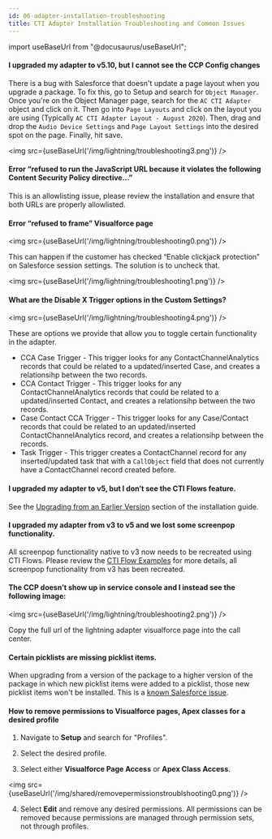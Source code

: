 ```yaml
---
id: 06-adapter-installation-troubleshooting
title: CTI Adapter Installation Troubleshooting and Common Issues
---
```


import useBaseUrl from "@docusaurus/useBaseUrl";

#### I upgraded my adapter to v5.10, but I cannot see the CCP Config changes

There is a bug with Salesforce that doesn't update a page layout when you upgrade a package. To fix this, go to Setup and search for `Object Manager`. Once you're on the Object Manager page, search for the `AC CTI Adapter` object and click on it. Then go into `Page Layouts` and click on the layout you are using (Typically `AC CTI Adapter Layout - August 2020`).  Then, drag and drop the `Audio Device Settings` and `Page Layout Settings` into the desired spot on the page. Finally, hit save.

<img src={useBaseUrl('/img/lightning/troubleshooting3.png')} />

#### Error “refused to run the JavaScript URL because it violates the following Content Security Policy directive...”

This is an allowlisting issue, please review the installation and ensure that both URLs are properly allowlisted.

#### Error “refused to frame” Visualforce page

<img src={useBaseUrl('/img/lightning/troubleshooting0.png')} />

This can happen if the customer has checked “Enable clickjack protection” on Salesforce session settings. The solution is to uncheck that. 

<img src={useBaseUrl('/img/lightning/troubleshooting1.png')} />

#### What are the Disable X Trigger options in the Custom Settings?

<img src={useBaseUrl('/img/lightning/troubleshooting4.png')} />

These are options we provide that allow you to toggle certain functionality in the adapter.
- CCA Case Trigger - This trigger looks for any ContactChannelAnalytics records that could be related to a updated/inserted Case, and creates a relationsihp between the two records.
- CCA Contact Trigger - This trigger looks for any ContactChannelAnalytics records that could be related to a updated/inserted Contact, and creates a relationsihp between the two records.
- Case Contact CCA Trigger - This trigger looks for any Case/Contact records that could be related to an updated/inserted ContactChannelAnalytics record, and creates a relationsihp between the records.
- Task Trigger - This trigger creates a ContactChannel record for any inserted/updated task that with a `CallObject` field that does not currently have a ContactChannel record created before.

#### I upgraded my adapter to v5, but I don’t see the CTI Flows feature.

See the [Upgrading from an Earlier Version](/docs/lightning/installation/05-upgrading-from-an-earlier-version) section of the installation guide.

#### I upgraded my adapter from v3 to v5 and we lost some screenpop functionality.

All screenpop functionality native to v3 now needs to be recreated using CTI Flows. Please review the [CTI Flow Examples](/docs/lightning/appendices/appendix-d-cti-flow-examples/01-cti-flow-examples) for more details, all screenpop functionality from v3 has been recreated.

#### The CCP doesn’t show up in service console and I instead see the following image:

<img src={useBaseUrl('/img/lightning/troubleshooting2.png')} />

Copy the full url of the lightning adapter visualforce page into the call center.

#### Certain picklists are missing picklist items.

When upgrading from a version of the package to a higher version of the package in which new picklist items were added to a picklist, those new picklist items won't be installed. This is a [known Salesforce issue](https://salesforce.stackexchange.com/questions/207367/i-have-a-managed-package-if-i-add-values-a-picklist-will-my-customers-get-it-o).

#### How to remove permissions to Visualforce pages, Apex classes for a desired profile

1. Navigate to **Setup** and search for "Profiles".

2. Select the desired profile.

3. Select either **Visualforce Page Access** or **Apex Class Access**.

<img src={useBaseUrl('/img/shared/removepermissionstroublshooting0.png')} />

4. Select **Edit** and remove any desired permissions. All permissions can be removed because permissions are managed through permission sets, not through profiles.
